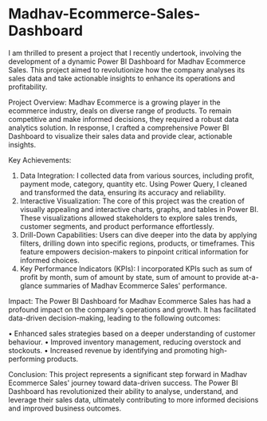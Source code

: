 # Madhav-Ecommerce-Sales-Dashboard

I am thrilled to present a project that I recently undertook, involving the development of a dynamic Power BI Dashboard for Madhav Ecommerce Sales. This project aimed to revolutionize how the company analyses its sales data and take actionable insights to enhance its operations and profitability.

Project Overview: Madhav Ecommerce is a growing player in the ecommerce industry, deals on diverse range of products. To remain competitive and make informed decisions, they required a robust data analytics solution. In response, I crafted a comprehensive Power BI Dashboard to visualize their sales data and provide clear, actionable insights.

Key Achievements:
1.	Data Integration: I collected data from various sources, including profit, payment mode, category, quantity etc. Using Power Query,
   I cleaned and transformed the data, ensuring its accuracy and reliability.
2.	Interactive Visualization: The core of this project was the creation of visually appealing and interactive charts, graphs, and 
   tables in Power BI. These visualizations allowed stakeholders to explore sales trends, customer segments, and 
   product performance effortlessly.
3.	Drill-Down Capabilities: Users can dive deeper into the data by applying filters, drilling down into specific regions, products, or 
   timeframes. This feature empowers decision-makers to pinpoint critical information for informed choices.
4.	Key Performance Indicators (KPIs): I incorporated KPIs such as sum of profit by month, sum of amount by state, sum of amount to 
   provide at-a-glance summaries of Madhav Ecommerce Sales' performance.
  		
   Impact: The Power BI Dashboard for Madhav Ecommerce Sales has had a profound impact on the company's operations and growth. It has 
          facilitated data-driven decision-making, leading to the following outcomes:

•	Enhanced sales strategies based on a deeper understanding of customer behaviour.
•	Improved inventory management, reducing overstock and stockouts.
•	Increased revenue by identifying and promoting high-performing products.

Conclusion: This project represents a significant step forward in Madhav Ecommerce Sales' journey toward data-driven success. The Power 
          BI Dashboard has revolutionized their ability to analyse, understand, and leverage their sales data, ultimately 
          contributing to more informed decisions and improved business outcomes. 

